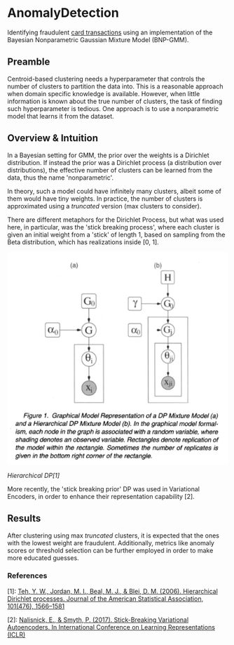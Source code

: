 # AnomalyDetection

Identifying fraudulent [card transactions](https://www.kaggle.com/datasets/mlg-ulb/creditcardfraud/data) using an 
implementation of the Bayesian Nonparametric Gaussian Mixture Model (BNP-GMM).


## Preamble

Centroid-based clustering needs a hyperparameter that controls the number of clusters to partition the data into. 
This is a reasonable approach when domain specific knowledge is available.
However, when little information is known about the true number of clusters, the task of finding such hyperparameter
is tedious. One approach is to use a nonparametric model that learns it from the dataset.

## Overview & Intuition

In a Bayesian setting for GMM, the prior over the weights is a Dirichlet distribution. If instead the prior was a 
Dirichlet process (a distribution over distributions), the effective number of clusters can be learned from the data,
thus the name 'nonparametric'.

In theory, such a model could have infinitely many clusters, albeit some of them would have tiny weights.
In practice, the number of clusters is approximated using a _truncated_ version (max clusters to consider).

There are different metaphors for the Dirichlet Process, but what was used here, in particular, was the 
'stick breaking process', where each cluster is given an initial weight from a 'stick' of length 1, based on sampling
from the Beta distribution, which has realizations inside [0, 1].

<img src="assets/hierarchical_DP.png" alt="Hierarchical DP flow" width=540/>  

*Hierarchical DP[1]*

More recently, the 'stick breaking prior' DP was used in Variational Encoders, in order to enhance their
representation capability [2].


## Results

After clustering using max _truncated_ clusters, it is expected that the ones with the lowest weight are fraudulent. Additionally, metrics like anomaly scores or threshold selection can be further employed in order to make more educated guesses.

### References
[1]: [Teh, Y. W., Jordan, M. I., Beal, M. J., & Blei, D. M. (2006). Hierarchical Dirichlet processes. Journal of the American Statistical Association, 101(476), 1566–1581](https://doi.org/10.1198/016214506000000302)

[2]: [Nalisnick, E., & Smyth, P. (2017). Stick-Breaking Variational Autoencoders. In International Conference on Learning Representations (ICLR)](https://arxiv.org/abs/1605.06197)